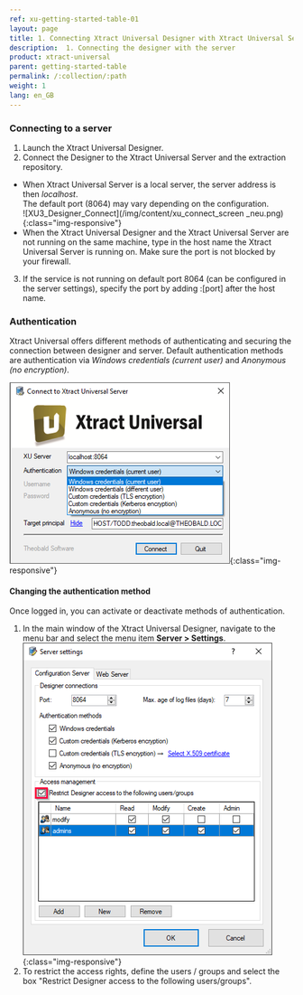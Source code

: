 ```yaml
---
ref: xu-getting-started-table-01
layout: page
title: 1. Connecting Xtract Universal Designer with Xtract Universal Server
description:  1. Connecting the designer with the server
product: xtract-universal
parent: getting-started-table
permalink: /:collection/:path
weight: 1
lang: en_GB
---
```

### Connecting to a server
1. Launch the Xtract Universal Designer.
2. Connect the Designer to the Xtract Universal Server and the extraction repository.
- When Xtract Universal Server is a local server, the server address is then *localhost*.<br>
The default port (8064) may vary depending on the configuration. <br>
![XU3_Designer_Connect](/img/content/xu_connect_screen _neu.png){:class="img-responsive"}
- When the Xtract Universal Designer and the Xtract Universal Server are not running on the same machine, type
 in the host name the Xtract Universal Server is running on. Make sure the port is not blocked by your firewall.
3. If the service is not running on default port 8064 (can be configured in the server settings), specify the port by adding :[port] after the host name.

### Authentication
Xtract Universal offers different methods of authenticating and securing the connection between 
designer and server. Default authentication methods are authentication via *Windows credentials (current user)* and *Anonymous (no encryption)*.

![XU3_Designer_Authentication](/img/content/XU3_Designer_Authentication.png){:class="img-responsive"}<br>

#### Changing the authentication method
Once logged in, you can activate or deactivate methods of authentication. <br>
1. In the main window of the Xtract Universal Designer, navigate to the menu bar and select the menu item **Server > Settings**. <br>
![Server-Settings](/img/content/Server-Settings.png){:class="img-responsive"} <br>
2. To restrict the access rights, define the users / groups and select the box "Restrict Designer access to the following users/groups".

